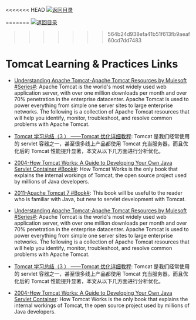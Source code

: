<<<<<<< HEAD
[![返回目录](https://user-images.githubusercontent.com/5803001/38079637-ff0abcf0-3371-11e8-9b76-ad651620afc7.jpg)](https://github.com/wxyyxc1992/Awesome-Links) 
 
 
 
=======
[![返回目录](https://parg.co/UGo)](https://github.com/wxyyxc1992/Awesome-Links) 
>>>>>>> 564b24d938efa41b51f613fb9aeaf60cd7dd7483

# Tomcat  Learning & Practices Links

* [Understanding Apache Tomcat-Apache Tomcat Resources by Mulesoft #Series#](https://www.mulesoft.com/cn/tcat/understanding-apache-tomcat): Apache Tomcat is the world's most widely used web application server, with over one million downloads per month and over 70% penetration in the enterprise datacenter. Apache Tomcat is used to power everything from simple one server sites to large enterprise networks. The following is a collection of Apache Tomcat resources that will help you identify, monitor, troubleshoot, and resolve common problems with Apache Tomcat.

* [Tomcat 学习总结（3 ） ——Tomcat 优化详细教程](http://blog.csdn.net/u012562943/article/details/51441157): Tomcat 是我们经常使用的 servlet 容器之一，甚至很多线上产品都使用 Tomcat 充当服务器。而且优化后的 Tomcat 性能提升显著，本文从以下几方面进行分析优化。

* [2004-How Tomcat Works: A Guide to Developing Your Own Java Servlet Container #Book#](https://parg.co/UP0): How Tomcat Works is the only book that explains the internal workings of Tomcat, the open source project used by millions of Java developers.

* [2011-Apache Tomcat 7 #Book#](http://www.gocit.vn/files/Apress.Apache.Tomcat.7-www.gocit.vn.pdf): This book will be useful to the reader who is familiar with Java, but new to servlet development with Tomcat.

* [Understanding Apache Tomcat-Apache Tomcat Resources by Mulesoft #Series#](https://www.mulesoft.com/cn/tcat/understanding-apache-tomcat): Apache Tomcat is the world's most widely used web application server, with over one million downloads per month and over 70% penetration in the enterprise datacenter. Apache Tomcat is used to power everything from simple one server sites to large enterprise networks. The following is a collection of Apache Tomcat resources that will help you identify, monitor, troubleshoot, and resolve common problems with Apache Tomcat.

* [Tomcat 学习总结（3 ） ——Tomcat 优化详细教程](http://blog.csdn.net/u012562943/article/details/51441157): Tomcat 是我们经常使用的 servlet 容器之一，甚至很多线上产品都使用 Tomcat 充当服务器。而且优化后的 Tomcat 性能提升显著，本文从以下几方面进行分析优化。

* [2004-How Tomcat Works: A Guide to Developing Your Own Java Servlet Container](https://parg.co/UP0): How Tomcat Works is the only book that explains the internal workings of Tomcat, the open source project used by millions of Java developers.
